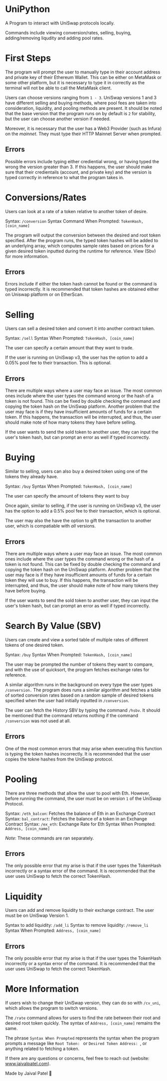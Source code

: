 # UniPython 

A Program to interact with UniSwap protocols locally. 

Commands include viewing conversion/rates, selling, buying, adding/removing liqudity and adding pool rates.

# First Steps

The program will prompt the user to manually type in their account address and private key of their Ethereum Wallet. This can be either on MetaMask or some other platform, but it is necessary to type it in correctly as the terminal will not be able to call the MetaMask client. 

Users can choose versions ranging from `1 - 3`. UniSwap versions 1 and 3 have different selling and buying methods, where pool fees are taken into consideration, liquidity, and pooling methods are present. It should be noted that the base version that the program runs on by default is `2` for stability, but the user can choose another version if needed.

Moreover, it is necessary that the user has a Web3 Provider (such as Infura) on the *mainnet*. They must type their HTTP Mainnet Server when prompted.

## Errors

Possible errors include typing either crediential wrong, or having typed the wrong the version greater than 3. If this happens, the user should make sure that their credientails (account, and private key) and the version is typed correctly in reference to what the program takes in.


# Conversions/Rates

Users can look at a rate of a token relative to another token of desire.

Syntax: `/conversion`
Syntax Command When Prompted: `TokenHash, [coin_name]`

The program will output the conversion between the desired and root token specified. After the program runs, the typed token hashes will be added to an underlying array, which computes sample rates based on prices for a given desired token inputted during the runtime for reference. View (Sbv) for more information.

## Errors

Errors include if either the token hash cannot be found or the command is typed incorrectly. It is recommended that token hashes are obtained either on Uniswap platform or on EtherScan.


# Selling 

Users can sell a desired token and convert it into another contract token. 

Syntax: `/sell`
Syntax When Prompted: `TokenHash, [coin_name]`

The user can specify a certain amount that they want to trade.

If the user is running on UniSwap v3, the user has the option to add a 0.05% pool fee to their transaction. This is optional.

## Errors

There are multiple ways where a user may face an issue. The most common ones include where the user types the command wrong or the hash of a token is not found. This can be fixed by double checking  the command and copying the token hash on the UniSwap platform. Another problem that the user may face is if they have insufficient amounts of funds for a certain token. If this happens, the transaction will be interrupted, and thus, the user should make note of how many tokens they have before selling.

If the user wants to send the sold token to another user, they can input the user's token hash, but can prompt an error as well if typed incorrectly.


# Buying

Similar to selling, users can also buy a desired token using one of the tokens they already have.

Syntax: `/buy`
Syntax When Prompted: `TokenHash, [coin_name]`

The user can specify the amount of tokens they want to buy

Once again, similar to selling, if the user is running on UniSwap v3, the user has the option to add a 0.5% pool fee to their transaction, which is optional.

The user may also the have the option to gift the transaction to another user, which is compatiable with *all* versions.

## Errors

There are multiple ways where a user may face an issue. The most common ones include where the user types the command wrong or the hash of a token is not found. This can be fixed by double checking  the command and copying the token hash on the UniSwap platform. Another problem that the user may face is if they have insufficient amounts of funds for a certain token they will use to buy. If this happens, the transaction will be interrupted, and thus, the user should make note of how many tokens they have before buying.

If the user wants to send the sold token to another user, they can input the user's token hash, but can prompt an error as well if typed incorrectly.

# Search By Value (SBV)

Users can create and view a sorted table of multiple rates of different tokens of one desired token.

Syntax: `/buy`
Syntax When Prompted: `TokenHash, [coin_name]`

The user may be prompted the number of tokens they want to compare, and with the use of quicksort, the program fetches exchange rates for reference.

A similar algorithm runs in the background on every type the user types `/conversion.` The program does runs a similar algorithm and fetches a table of sorted conversion rates based on a random sample of desired tokens specified when the user had initially inputted in `/conversion`. 

The user can fetch the History SBV by typing the command `/hsbv`. It should be mentioned that the command returns nothing if the command `/conversion` was not used at all.

## Errors

One of the most common errors that may arise when executing this function is typing the token hashes incorrectly. It is recommended that the user copies the tokne hashes from the UniSwap protocol.

# Pooling 

There are three methods that allow the user to pool with Eth. However, before running the command, the user must be on version `1` of the UniSwap Protocol.

Syntax: `/eth_balcon`: Fetches the balance of Eth in an Exchange Contract
Syntax: `bal_contract`: Fetches the balance of a token in an Exchange Contract
Syntax: `/ex_eth`: Exchange Rate for Eth
Syntax When Prompted: `Address, [coin_name]`

*Note*: These commands are ran separately. 


## Errors

The only possible error that my arise is that if the user types the TokenHash incorrectly or a syntax error of the command. It is recommended that the user uses UniSwap to fetch the correct TokenHash.


# Liquidity 

Users can add and remove liquidity to their exchange contract. The user must be on UniSwap Version 1.

Syntax to add liquidity: `/add_li`
Syntax to remove liquidity: `/remove_li`
Syntax When Prompted: `Address, [coin_name]`


## Errors

The only possible error that my arise is that if the user types the TokenHash incorrectly or a syntax error of the command. It is recommended that the user uses UniSwap to fetch the correct TokenHash.


# More Information

If users wish to change their UniSwap version, they can do so with `/cv_uni`, which allows the program to switch versions.

The `/rate` command allows for users to find the rate between their root and desired root token quickly. The syntax of `Address, [coin_name]` remains the same.

The phrase `Syntax When Prompted` represents the syntax when the program prompts a message like `Root Token: ` or `Desired Token Address: `, or anything related to fetching a token.

If there are any questions or concerns, feel free to reach out (website: www.jaivalpatel.com). 

Made by Jaival Patel 🦖